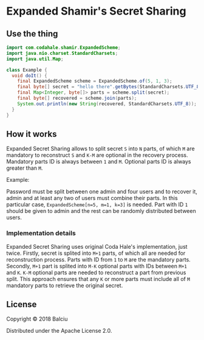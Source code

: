 # Expanded Shamir's Secret Sharing

## Use the thing

```java
import com.codahale.shamir.ExpandedScheme;
import java.nio.charset.StandardCharsets;
import java.util.Map;

class Example {
  void doIt() {
    final ExpandedScheme scheme = ExpandedScheme.of(5, 1, 3);
    final byte[] secret = "hello there".getBytes(StandardCharsets.UTF_8);
    final Map<Integer, byte[]> parts = scheme.split(secret);
    final byte[] recovered = scheme.join(parts);
    System.out.println(new String(recovered, StandardCharsets.UTF_8));
  } 
}
```

## How it works

Expanded Secret Sharing allows to split secret `S` into `N` parts, of which `M` are mandatory
to reconstruct `S` and `K-M` are optional in the recovery process. Mandatory parts ID is always
between `1` and `M`. Optional parts ID is always greater than `M`.

Example:

Password must be split between one admin and four users and to recover it, admin and at least any
two of users must combine their parts. In this particular case, `ExpandedScheme[n=5, m=1, k=3]`
is needed. Part with ID `1` should be given to admin and the rest can be randomly distributed
between users.

### Implementation details

Expanded Secret Sharing uses original Coda Hale's implementation, just twice. Firstly, secret is
splited into `M+1` parts, of which all are needed for reconstruction process. Parts with ID from `1` to `M` are the mandatory parts. Secondly, `M+1` part
is splited into `M-K` optional parts with IDs between `M+1` and `K`. `K-M` optional parts are needed to reconstruct a part from previous split.
This approach ensures that any `K` or more parts must include all of `M` mandatory parts to
retrieve the original secret.

## License

Copyright © 2018 Balciu

Distributed under the Apache License 2.0.
